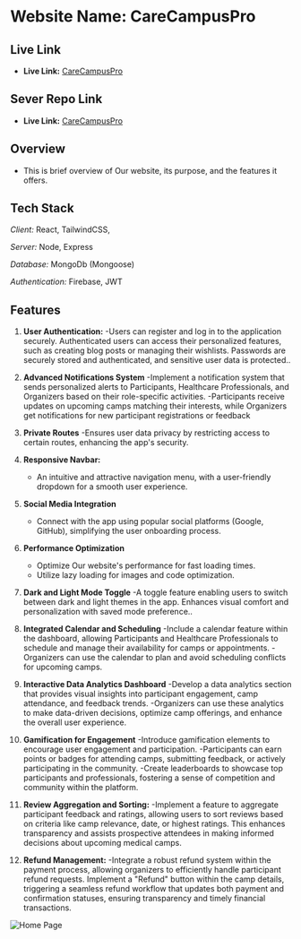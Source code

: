 # Website Name: CareCampusPro

## Live Link

- **Live Link:** [CareCampusPro](https://assignment-twelve-c5a2f.web.app)

## Sever Repo Link

- **Live Link:** [CareCampusPro](https://github.com/mahfuzrahman99/Assignment-Twelve-Server-Side)

## Overview

- This is brief overview of Our website, its purpose, and the features it offers.

## Tech Stack

*Client:* React, TailwindCSS, 

*Server:* Node, Express

*Database:* MongoDb (Mongoose) 

*Authentication:* Firebase, JWT

## Features

1. **User Authentication:**
   -Users can register and log in to the application securely.
   Authenticated users can access their personalized features, such as creating blog posts or managing their wishlists.
   Passwords are securely stored and authenticated, and sensitive user data is protected..

2. **Advanced Notifications System**
   -Implement a notification system that sends personalized alerts to Participants, Healthcare Professionals, and Organizers based on their role-specific activities.
   -Participants receive updates on upcoming camps matching their interests, while Organizers get notifications for new participant registrations or feedback

3. **Private Routes**
   -Ensures user data privacy by restricting access to certain routes, enhancing the app's security.

4. **Responsive Navbar:**

   - An intuitive and attractive navigation menu, with a user-friendly dropdown for a smooth user experience.

5. **Social Media Integration**

   - Connect with the app using popular social platforms (Google, GitHub), simplifying the user onboarding process.

6. **Performance Optimization**

   - Optimize Our website's performance for fast loading times.
   - Utilize lazy loading for images and code optimization.

7. **Dark and Light Mode Toggle**
   -A toggle feature enabling users to switch between dark and light themes in the app. Enhances visual comfort and personalization with saved mode preference..

8. **Integrated Calendar and Scheduling**
   -Include a calendar feature within the dashboard, allowing Participants and Healthcare Professionals to schedule and manage their availability for camps or appointments.
   -Organizers can use the calendar to plan and avoid scheduling conflicts for upcoming camps.

9. **Interactive Data Analytics Dashboard**
   -Develop a data analytics section that provides visual insights into participant engagement, camp attendance, and feedback trends.
   -Organizers can use these analytics to make data-driven decisions, optimize camp offerings, and enhance the overall user experience.

10. **Gamification for Engagement**
    -Introduce gamification elements to encourage user engagement and participation.
    -Participants can earn points or badges for attending camps, submitting feedback, or actively participating in the community.
    -Create leaderboards to showcase top participants and professionals, fostering a sense of competition and community within the platform.

11. **Review Aggregation and Sorting:**
    -Implement a feature to aggregate participant feedback and ratings, allowing users to sort reviews based on criteria like camp relevance, date, or highest ratings. This enhances transparency and assists prospective attendees in making informed decisions about upcoming medical camps.

12. **Refund Management:**
    -Integrate a robust refund system within the payment process, allowing organizers to efficiently handle participant refund requests. Implement a "Refund" button within the camp details, triggering a seamless refund workflow that updates both payment and confirmation statuses, ensuring transparency and timely financial transactions.


<img alt="Home Page" src="https://i.ibb.co/SwDb23z/screencapture-assignment-twelve-c5a2f-web-app-2023-12-09-12-48-24.png"/>